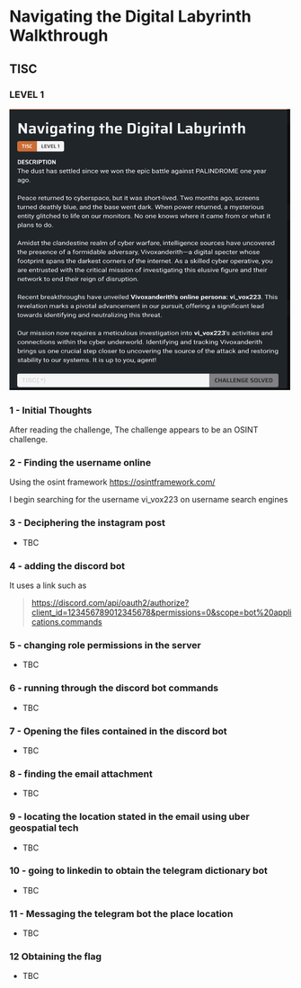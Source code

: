 # Navigating the Digital Labyrinth Walkthrough
## TISC

### LEVEL 1
<img src=https://github.com/Solaireis/Comps-Writeups/blob/main/TISC-2024/Level_1/images/Level_1_desc.png width=500px height=500px>

### 1 - Initial Thoughts
After reading the challenge,
The challenge appears to be an OSINT challenge.

### 2 - Finding the username online
Using the osint framework
https://osintframework.com/

I begin searching for the username vi_vox223 on username search engines

### 3 - Deciphering the instagram post

- TBC

### 4 - adding the discord bot
It uses a link such as
>  https://discord.com/api/oauth2/authorize?client_id=123456789012345678&permissions=0&scope=bot%20applications.commands

### 5 - changing role permissions in the server

- TBC

### 6 - running through the discord bot commands

- TBC

### 7 - Opening the files contained in the discord bot

- TBC

### 8 - finding the email attachment

- TBC

### 9 - locating the location stated in the email using uber geospatial tech

- TBC

### 10 - going to linkedin to obtain the telegram dictionary bot

- TBC

### 11 - Messaging the telegram bot the place location

- TBC

### 12 Obtaining the flag 

- TBC
